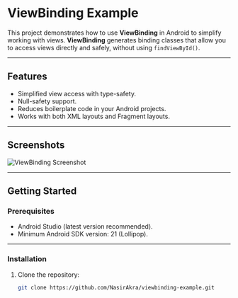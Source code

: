 # ViewBinding Example

This project demonstrates how to use **ViewBinding** in Android to simplify working with views. **ViewBinding** generates binding classes that allow you to access views directly and safely, without using `findViewById()`.

---

## Features

- Simplified view access with type-safety.
- Null-safety support.
- Reduces boilerplate code in your Android projects.
- Works with both XML layouts and Fragment layouts.

---

## Screenshots

![ViewBinding Screenshot](screenshot.png)

---

## Getting Started

### Prerequisites

- Android Studio (latest version recommended).
- Minimum Android SDK version: 21 (Lollipop).

---

### Installation

1. Clone the repository:
   ```bash
   git clone https://github.com/NasirAkra/viewbinding-example.git
